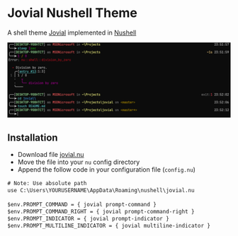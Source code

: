 # Jovial Nushell Theme

A shell theme [Jovial](https://github.com/zthxxx/jovial) implemented in [Nushell](https://www.nushell.sh/)

![ ](./images/preview.png)

## Installation

- Download file [jovial.nu](./jovial.nu)
- Move the file into your `nu` config directory
- Append the follow code in your configuration file (`config.nu`)
```nushell
# Note: Use absolute path
use C:\Users\YOURUSERNAME\AppData\Roaming\nushell\jovial.nu

$env.PROMPT_COMMAND = { jovial prompt-command }
$env.PROMPT_COMMAND_RIGHT = { jovial prompt-command-right }
$env.PROMPT_INDICATOR = { jovial prompt-indicator }
$env.PROMPT_MULTILINE_INDICATOR = { jovial multiline-indicator }
```
